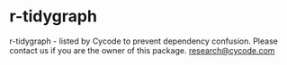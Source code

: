 # r-tidygraph
r-tidygraph - listed by Cycode to prevent dependency confusion.
Please contact us if you are the owner of this package.
research@cycode.com
